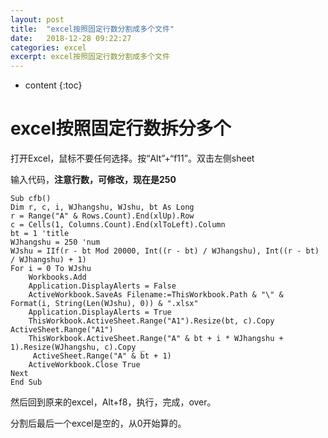 ```yaml
---
layout: post
title:  "excel按照固定行数分割成多个文件"
date:   2018-12-28 09:22:27
categories: excel
excerpt: excel按照固定行数分割成多个文件
---
```


* content
{:toc}

# excel按照固定行数拆分多个

打开Excel，鼠标不要任何选择。按“Alt”+“f11”。双击左侧sheet

输入代码，**注意行数，可修改，现在是250**

```
Sub cfb()
Dim r, c, i, WJhangshu, WJshu, bt As Long
r = Range("A" & Rows.Count).End(xlUp).Row
c = Cells(1, Columns.Count).End(xlToLeft).Column
bt = 1 'title
WJhangshu = 250 'num
WJshu = IIf(r - bt Mod 20000, Int((r - bt) / WJhangshu), Int((r - bt) / WJhangshu) + 1)
For i = 0 To WJshu
    Workbooks.Add
    Application.DisplayAlerts = False
    ActiveWorkbook.SaveAs Filename:=ThisWorkbook.Path & "\" & Format(i, String(Len(WJshu), 0)) & ".xlsx"
    Application.DisplayAlerts = True
    ThisWorkbook.ActiveSheet.Range("A1").Resize(bt, c).Copy ActiveSheet.Range("A1")
    ThisWorkbook.ActiveSheet.Range("A" & bt + i * WJhangshu + 1).Resize(WJhangshu, c).Copy _
     ActiveSheet.Range("A" & bt + 1)
    ActiveWorkbook.Close True
Next
End Sub
```
然后回到原来的excel，Alt+f8，执行，完成，over。

分割后最后一个excel是空的，从0开始算的。
